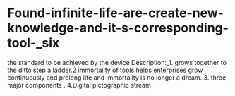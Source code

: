 # Found-infinite-life-are-create-new-knowledge-and-it-s-corresponding-tool-_six
the standard to be achieved by the device  Description:_1.  grows  together to  the ditto  step a ladder.2 immortality of  tools  helps  enterprises grow continuously  and  prolong life  and  immortality is  no longer a dream. 3. three major  components .  4.Digital pictographic stream
